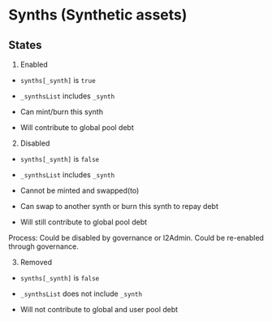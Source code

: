 # Synths (Synthetic assets)

## States

1. Enabled

- `synths[_synth]` is `true`

- `_synthsList` includes `_synth`

- Can mint/burn this synth

- Will contribute to global pool debt

2. Disabled

- `synths[_synth]` is `false`

- `_synthsList` includes `_synth`

- Cannot be minted and swapped(to)

- Can swap to another synth or burn this synth to repay debt

- Will still contribute to global pool debt

Process:
Could be disabled by governance or l2Admin. Could be re-enabled through governance.

3. Removed

- `synths[_synth]` is `false`

- `_synthsList` does not include `_synth`

- Will not contribute to global and user pool debt
